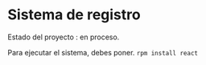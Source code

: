 <h1> Sistema de registro </h1>



Estado del proyecto : en proceso.

Para ejecutar el sistema, debes poner.
```rpm install react```
